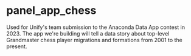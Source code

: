 # panel_app_chess
Used for Unify's team submission to the Anaconda Data App contest in 2023. The app we're building will tell a data story about top-level Grandmaster chess player migrations and formations from 2001 to the present.
